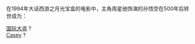 在1994年大话西游之月光宝盒的电影中，主角周星驰饰演的孙悟空在500年后转世成为：

[国际大盗](CrazyStone/CrazyStone.md) ?  
[Casey](Casey/Casey.md) ?

